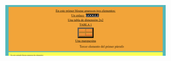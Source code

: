 [![Captura del ejercicio 2](capEjer2.png)](https://jotaaloud.github.io/Desarrollo_aplicaciones_multiplataforma/1DAM/Lenguaje%20de%20marcas%20(web)/Tercer%20trimestre/Ejercicios_Hoja_5/ejercicio2/ejercicio2.html  )
